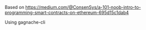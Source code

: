 Based on https://medium.com/@ConsenSys/a-101-noob-intro-to-programming-smart-contracts-on-ethereum-695d15c1dab4

Using gagnache-cli
